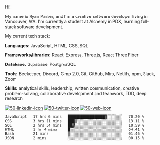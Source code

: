 Hi! 

My name is Ryan Parker, and I'm a creative software developer living in Vancouver, WA.
I'm currently a student at Alchemy in PDX, learning full-stack software development.

My current tech stack:

**Languages:** JavaScript, HTML, CSS, SQL

**Frameworks/libraries:** React, Express, Three.js, React Three Fiber

**Database:** Supabase, PostgresSQL

**Tools:** Beekeeper, Discord, Gimp 2.0, Git, GitHub, Miro, Netlify, npm, Slack, Zoom

**Skills:** analytical skills, leadership, written communication, creative problem-solving, collaborative development and teamwork, TDD, deep research

[![50-linkedin-icon](https://user-images.githubusercontent.com/107072854/200045276-6498a754-1d2a-441a-bb2b-267a6425f8f2.png)][1]
    [![50-twitter-icon](https://user-images.githubusercontent.com/107072854/200045261-4627ac9f-85a8-42be-9cc0-2deed73f6978.png)][2]
        [![50-web-icon](https://user-images.githubusercontent.com/107072854/200045248-b06f2485-cf4a-4fe1-9d71-a576e21543cc.png)][3]

[1]: https://linkedin.com/in/ryanparkerdev
[2]: https://twitter.com/ryanparkerdev
[3]: https://ryanparker.io

<!--START_SECTION:waka-->

```text
JavaScript   17 hrs 6 mins   █████████████████▓░░░░░░░   70.20 %
CSS          3 hrs 11 mins   ███▒░░░░░░░░░░░░░░░░░░░░░   13.11 %
SQL          2 hrs 34 mins   ██▓░░░░░░░░░░░░░░░░░░░░░░   10.59 %
HTML         1 hr 4 mins     █░░░░░░░░░░░░░░░░░░░░░░░░   04.41 %
Bash         21 mins         ▒░░░░░░░░░░░░░░░░░░░░░░░░   01.46 %
JSON         2 mins          ░░░░░░░░░░░░░░░░░░░░░░░░░   00.15 %
```

<!--END_SECTION:waka-->
